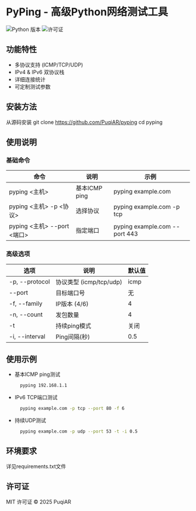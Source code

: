 # PyPing - 高级Python网络测试工具

![Python 版本](https://img.shields.io/badge/python-3.7+-blue.svg)
![许可证](https://img.shields.io/badge/license-MIT-green.svg)

## 功能特性
- 多协议支持 (ICMP/TCP/UDP)
- IPv4 & IPv6 双协议栈
- 详细连接统计
- 可定制测试参数

## 安装方法

从源码安装
git clone https://github.com/PuqiAR/pyping
cd pyping

## 使用说明

### 基础命令
| 命令                        | 说明          | 示例                          |
| --------------------------- | ------------- | ----------------------------- |
| pyping <主机>               | 基本ICMP ping | pyping example.com            |
| pyping <主机> -p <协议>     | 选择协议      | pyping example.com -p tcp     |
| pyping <主机> --port <端口> | 指定端口      | pyping example.com --port 443 |

### 高级选项
| 选项           | 说明                    | 默认值 |
| -------------- | ----------------------- | ------ |
| -p, --protocol | 协议类型 (icmp/tcp/udp) | icmp   |
| --port         | 目标端口号              | 无     |
| -f, --family   | IP版本 (4/6)            | 4      |
| -n, --count    | 发包数量                | 4      |
| -t             | 持续ping模式            | 关闭   |
| -i, --interval | Ping间隔(秒)            | 0.5    |

## 使用示例
- 基本ICMP ping测试
  ```bash
    pyping 192.168.1.1
  ```

- IPv6 TCP端口测试
  ```bash
    pyping example.com -p tcp --port 80 -f 6
  ```

- 持续UDP测试
  ```bash
    pyping example.com -p udp --port 53 -t -i 0.5
  ```

## 环境要求
详见requirements.txt文件

## 许可证
MIT 许可证 © 2025 PuqiAR
